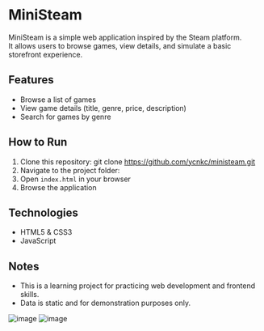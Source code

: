 # MiniSteam

MiniSteam is a simple web application inspired by the Steam platform.  
It allows users to browse games, view details, and simulate a basic storefront experience.

## Features
- Browse a list of games
- View game details (title, genre, price, description)
- Search for games by genre

## How to Run
1. Clone this repository:
git clone https://github.com/ycnkc/ministeam.git
2. Navigate to the project folder:
3. Open `index.html` in your browser  
4. Browse the application

## Technologies
- HTML5 & CSS3
- JavaScript

## Notes
- This is a learning project for practicing web development and frontend skills.
- Data is static and for demonstration purposes only.

![image](/ministeam/images/ministeam1.png)
![image](/ministeam/images/ministeam2.png)

